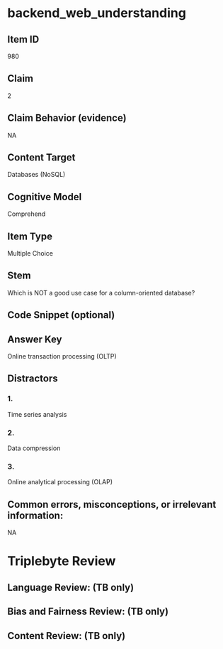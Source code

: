# backend_web_understanding

## Item ID
980

## Claim
2

## Claim Behavior (evidence)
NA

## Content Target
Databases (NoSQL)

## Cognitive Model
Comprehend

## Item Type
Multiple Choice

## Stem
Which is NOT a good use case for a column-oriented database?

## Code Snippet (optional)


## Answer Key
Online transaction processing (OLTP)

## Distractors

### 1.
Time series analysis

### 2.
Data compression

### 3.
Online analytical processing (OLAP)

## Common errors, misconceptions, or irrelevant information:
NA

# Triplebyte Review


## Language Review: (TB only)


## Bias and Fairness Review: (TB only)


## Content Review: (TB only)

